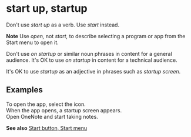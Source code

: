 # start up, startup

Don't use *start up* as a verb. Use *start* instead.

**Note** Use *open,* not *start,* to describe selecting a program or app from the Start menu to open it.

Don't use *on startup* or similar noun phrases in content for a general audience. It's OK to use *on startup* in content for a technical audience.

It's OK to use *startup* as an adjective in phrases such as *startup screen*.

## Examples

To open the app, select the icon.  
When the app opens, a startup screen appears.  
Open OneNote and start taking notes.  

**See also** [Start button, Start menu](~/a-z-word-list-term-collections/s/start-button-start-menu.md)
